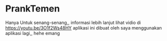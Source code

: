 # PrankTemen
Hanya Untuk senang-senang,, informasi lebih lanjut lihat vidio di https://youtu.be/3O1f2Ws48HY 
aplikasi ini dibuat oleh saya menggunakan aplikasi lagi,, hehe emang 
